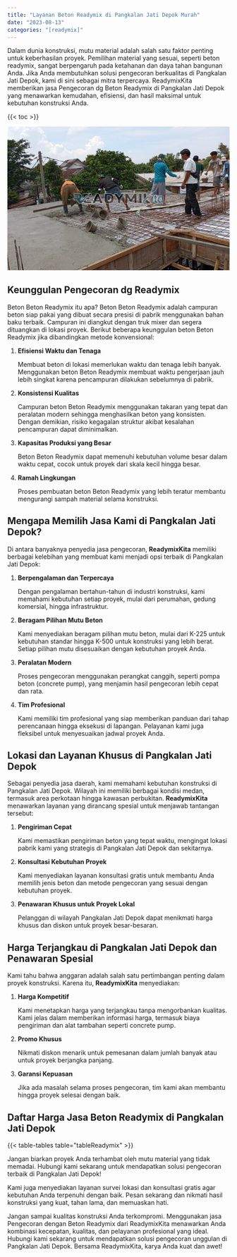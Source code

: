 ```yaml
---
title: "Layanan Beton Readymix di Pangkalan Jati Depok Murah"
date: "2023-08-13"
categories: "[readymix]"
---
```


Dalam dunia konstruksi, mutu material adalah salah satu faktor penting untuk keberhasilan proyek. Pemilihan material yang sesuai, seperti beton readymix, sangat berpengaruh pada ketahanan dan daya tahan bangunan Anda. Jika Anda membutuhkan solusi pengecoran berkualitas di Pangkalan Jati Depok, kami di sini sebagai mitra terpercaya. ReadymixKita memberikan jasa Pengecoran dg Beton Readymix di Pangkalan Jati Depok yang menawarkan kemudahan, efisiensi, dan hasil maksimal untuk kebutuhan konstruksi Anda.

{{< toc >}}

![Layanan Beton Readymix di Pangkalan Jati Depok Murah](/images/readymix/cor-readymix-21.jpg)

## Keunggulan Pengecoran dg Readymix

Beton Beton Readymix itu apa? Beton Beton Readymix adalah campuran beton siap pakai yang dibuat secara presisi di pabrik menggunakan bahan baku terbaik. Campuran ini diangkut dengan truk mixer dan segera dituangkan di lokasi proyek. Berikut beberapa keunggulan beton Beton Readymix jika dibandingkan metode konvensional:

1. **Efisiensi Waktu dan Tenaga**

   Membuat beton di lokasi memerlukan waktu dan tenaga lebih banyak. Menggunakan beton Beton Readymix membuat waktu pengerjaan jauh lebih singkat karena pencampuran dilakukan sebelumnya di pabrik.

2. **Konsistensi Kualitas**

   Campuran beton Beton Readymix menggunakan takaran yang tepat dan peralatan modern sehingga menghasilkan beton yang konsisten. Dengan demikian, risiko kegagalan struktur akibat kesalahan pencampuran dapat diminimalkan.

3. **Kapasitas Produksi yang Besar**

   Beton Beton Readymix dapat memenuhi kebutuhan volume besar dalam waktu cepat, cocok untuk proyek dari skala kecil hingga besar.

4. **Ramah Lingkungan**

   Proses pembuatan beton Beton Readymix yang lebih teratur membantu mengurangi sampah material selama konstruksi.

## Mengapa Memilih Jasa Kami di Pangkalan Jati Depok?

Di antara banyaknya penyedia jasa pengecoran, **ReadymixKita** memiliki berbagai kelebihan yang membuat kami menjadi opsi terbaik di Pangkalan Jati Depok:

1. **Berpengalaman dan Terpercaya**

   Dengan pengalaman bertahun-tahun di industri konstruksi, kami memahami kebutuhan setiap proyek, mulai dari perumahan, gedung komersial, hingga infrastruktur.

2. **Beragam Pilihan Mutu Beton**

   Kami menyediakan beragam pilihan mutu beton, mulai dari K-225 untuk kebutuhan standar hingga K-500 untuk konstruksi yang lebih berat. Setiap pilihan mutu disesuaikan dengan kebutuhan proyek Anda.

3. **Peralatan Modern**

   Proses pengecoran menggunakan perangkat canggih, seperti pompa beton (concrete pump), yang menjamin hasil pengecoran lebih cepat dan rata.

4. **Tim Profesional**

   Kami memiliki tim profesional yang siap memberikan panduan dari tahap perencanaan hingga eksekusi di lapangan. Pelayanan kami juga fleksibel untuk menyesuaikan jadwal proyek Anda.

## Lokasi dan Layanan Khusus di Pangkalan Jati Depok

Sebagai penyedia jasa daerah, kami memahami kebutuhan konstruksi di Pangkalan Jati Depok. Wilayah ini memiliki berbagai kondisi medan, termasuk area perkotaan hingga kawasan perbukitan. **ReadymixKita** menawarkan layanan yang dirancang spesial untuk menjawab tantangan tersebut:

1. **Pengiriman Cepat**

   Kami memastikan pengiriman beton yang tepat waktu, mengingat lokasi pabrik kami yang strategis di Pangkalan Jati Depok dan sekitarnya.

2. **Konsultasi Kebutuhan Proyek**

   Kami menyediakan layanan konsultasi gratis untuk membantu Anda memilih jenis beton dan metode pengecoran yang sesuai dengan kebutuhan proyek.

3. **Penawaran Khusus untuk Proyek Lokal**

   Pelanggan di wilayah Pangkalan Jati Depok dapat menikmati harga khusus dan diskon untuk proyek besar-besaran.

## Harga Terjangkau di Pangkalan Jati Depok dan Penawaran Spesial

Kami tahu bahwa anggaran adalah salah satu pertimbangan penting dalam proyek konstruksi. Karena itu, **ReadymixKita** menyediakan:

1. **Harga Kompetitif**

   Kami menetapkan harga yang terjangkau tanpa mengorbankan kualitas. Kami jelas dalam memberikan informasi harga, termasuk biaya pengiriman dan alat tambahan seperti concrete pump.

2. **Promo Khusus**

   Nikmati diskon menarik untuk pemesanan dalam jumlah banyak atau untuk proyek berjangka panjang.

3. **Garansi Kepuasan**

   Jika ada masalah selama proses pengecoran, tim kami akan membantu hingga proyek selesai dengan baik.

## Daftar Harga Jasa Beton Readymix di Pangkalan Jati Depok

{{< table-tables table="tableReadymix" >}}

Jangan biarkan proyek Anda terhambat oleh mutu material yang tidak memadai. Hubungi kami sekarang untuk mendapatkan solusi pengecoran terbaik di Pangkalan Jati Depok!

Kami juga menyediakan layanan survei lokasi dan konsultasi gratis agar kebutuhan Anda terpenuhi dengan baik. Pesan sekarang dan nikmati hasil konstruksi yang kuat, tahan lama, dan memuaskan hati.

Jangan sampai kualitas konstruksi Anda terkompromi. Menggunakan jasa Pengecoran dengan Beton Readymix dari ReadymixKita menawarkan Anda kombinasi kecepatan, kualitas, dan pelayanan profesional yang ideal. Hubungi kami sekarang untuk mendapatkan solusi pengecoran unggulan di Pangkalan Jati Depok. Bersama ReadymixKita, karya Anda kuat dan awet!